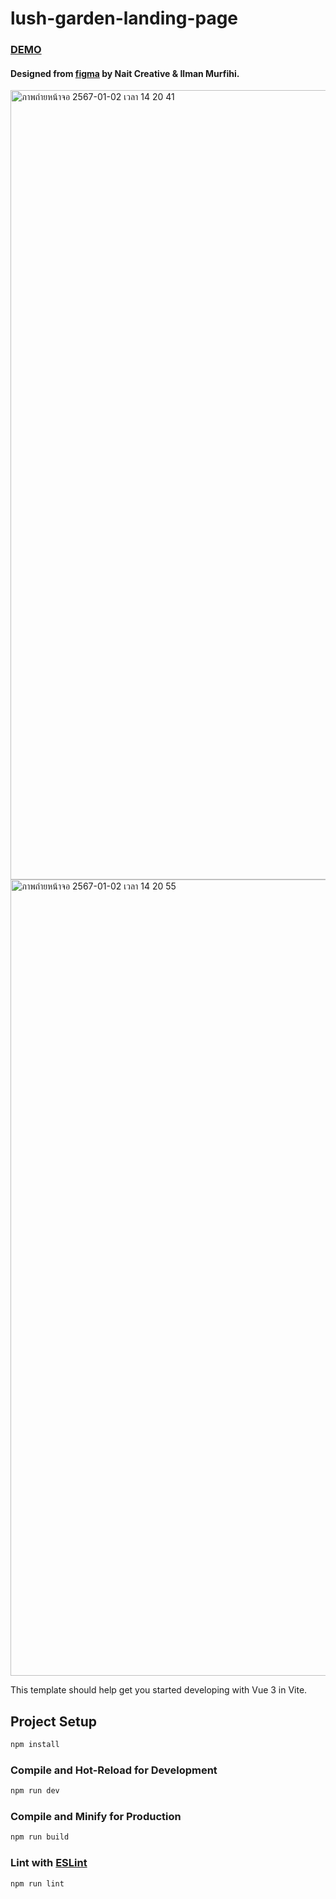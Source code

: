 # lush-garden-landing-page

### [DEMO](https://nattapoleim.github.io/lush-garden-landing-page/)

#### Designed from [figma](https://www.figma.com/community/file/1198094410138226771/lush-garden-florist-landing-page-design) by Nait Creative & Ilman Murfihi.

<img width="1263" alt="ภาพถ่ายหน้าจอ 2567-01-02 เวลา 14 20 41" src="https://github.com/nattapoleim/lush-garden-landing-page/assets/151834049/8742d1a6-f737-4960-ae50-ead8bde3f8ab">
<img width="1274" alt="ภาพถ่ายหน้าจอ 2567-01-02 เวลา 14 20 55" src="https://github.com/nattapoleim/lush-garden-landing-page/assets/151834049/890a6946-47b8-4a8f-8aad-9ab3a8295eca">

This template should help get you started developing with Vue 3 in Vite.

## Project Setup

```sh
npm install
```

### Compile and Hot-Reload for Development

```sh
npm run dev
```

### Compile and Minify for Production

```sh
npm run build
```

### Lint with [ESLint](https://eslint.org/)

```sh
npm run lint
```
